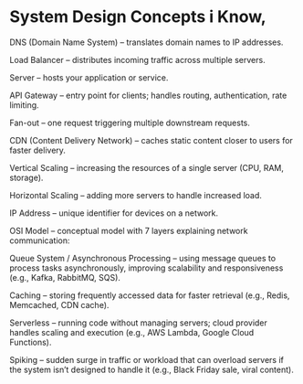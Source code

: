 # System Design Concepts i Know,

DNS (Domain Name System) – translates domain names to IP addresses.

Load Balancer – distributes incoming traffic across multiple servers.

Server – hosts your application or service.

API Gateway – entry point for clients; handles routing, authentication, rate limiting.

Fan-out – one request triggering multiple downstream requests.

CDN (Content Delivery Network) – caches static content closer to users for faster delivery.

Vertical Scaling – increasing the resources of a single server (CPU, RAM, storage).

Horizontal Scaling – adding more servers to handle increased load.

IP Address – unique identifier for devices on a network.

OSI Model – conceptual model with 7 layers explaining network communication:

Queue System / Asynchronous Processing – using message queues to process tasks asynchronously, improving scalability and responsiveness (e.g., Kafka, RabbitMQ, SQS).

Caching – storing frequently accessed data for faster retrieval (e.g., Redis, Memcached, CDN cache).

Serverless – running code without managing servers; cloud provider handles scaling and execution (e.g., AWS Lambda, Google Cloud Functions).

Spiking – sudden surge in traffic or workload that can overload servers if the system isn’t designed to handle it (e.g., Black Friday sale, viral content).
